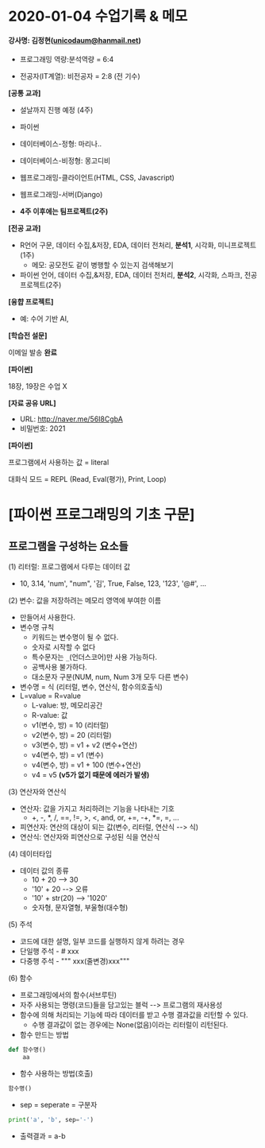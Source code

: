 # 2020-01-04 수업기록 & 메모

#### 강사명: 김정현(unicodaum@hanmail.net)

* 프로그래밍 역량:분석역량 = 6:4

* 전공자(IT계열): 비전공자 = 2:8 (전 기수)



**[공통 교과]**

* 설날까지 진행 예정 (4주)
* 파이썬
* 데이터베이스-정형: 마리나..
* 데이터베이스-비정형: 몽고디비
* 웹프로그래밍-클라이언트(HTML, CSS, Javascript)
* 웹프로그래밍-서버(Django)

* **4주 이후에는 팀프로젝트(2주)**

  

**[전공 교과]**

* R언어 구문, 데이터 수집,&저장, EDA, 데이터 전처리, **분석1**, 시각화, 미니프로젝트(1주)
  * 메모: 공모전도 같이 병행할 수 있는지 검색해보기
* 파이썬 언어, 데이터 수집,&저장, EDA, 데이터 전처리, **분석2**, 시각화, 스파크, 전공프로젝트(2주)



**[융햡 프로젝트]**

* 예: 수어 기반 AI, 



**[학습전 설문]**

이메일 발송 **완료**



**[파이썬]**

18장, 19장은 수업 X



**[자료 공유 URL]**

* URL: http://naver.me/56I8CgbA
* 비밀번호: 2021



**[파이썬]**

프로그램에서 사용하는 값 = literal

대화식 모드 = REPL (Read, Eval(평가), Print, Loop)



# [파이썬 프로그래밍의 기초 구문]



## 프로그램을 구성하는 요소들

(1) 리터럴: 프로그램에서 다루는 데이터 값

* 10, 3.14, 'num', "num", '김', True, False, 123, '123', '@#', ...

(2) 변수: 값을 저장하려는 메모리 영역에 부여한 이름

* 만들어서 사용한다.
* 변수명 규칙
  * 키워드는 변수명이 될 수 없다.
  * 숫자로 시작할 수 없다
  * 특수문자는 `_`(언더스코어)만 사용 가능하다.
  * 공백사용 불가하다.
  * 대소문자 구분(NUM, num, Num 3개 모두 다른 변수)
* 변수명 = 식 (리터럴, 변수, 연산식, 함수의호출식)
* L=value = R=value
  * L-value: 방, 메모리공간
  * R-value: 값
  * v1(변수, 방) = 10 (리터럴)
  * v2(변수, 방) = 20 (리터럴)
  * v3(변수, 방) = v1 + v2 (변수+연산)
  * v4(변수, 방) = v1 (변수)
  * v4(변수, 방) = v1 + 100 (변수+연산)
  * v4  = v5  **(v5가 없기 때문에 에러가 발생)**

(3) 연산자와 연산식

* 연산자: 값을 가지고 처리하려는 기능을 나타내는 기호
  * +, -, *, /, ==, !=, >, <, and, or, +=, -+, *=, =, ...
* 피연산자: 연산의 대상이 되는 값(변수, 리터럴, 연산식 --> 식)
* 연산식: 연산자와 피연산으로 구성된 식을 연산식

(4) 데이터타입

* 데이터 값의 종류
  * 10 + 20 --> 30
  * '10' + 20 --> 오류
  * '10' + str(20) --> '1020'
  * 숫자형, 문자열형, 부울형(대수형)

(5) 주석

* 코드에 대한 설명, 일부 코드를 실행하지 않게 하려는 경우
* 단일행 주석 - # xxx
* 다중행 주석 - """ xxx(줄변경)xxx"""

(6) 함수

* 프로그래밍에서의 함수(서브루틴)
* 자주 사용되는 명령(코드)들을 담고있는 블럭 --> 프로그램의 재사용성
* 함수에 의해 처리되는 기능에 따라 데이터를 받고 수행 결과값을 리턴할 수 있다.
  * 수행 결과값이 없는 경우에는 None(없음)이라는 리터럴이 리턴된다.
* 함수 만드는 방법

```python
def 함수명()
	aa
```

* 함수 사용하는 방법(호출)

```python
함수명()
```

* sep = seperate = 구분자

```python
print('a', 'b', sep='-')
```

* 출력결과 = a-b

